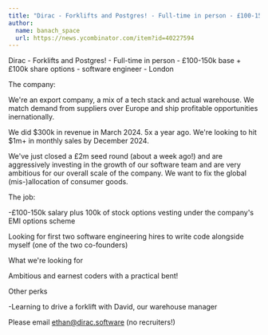 ```yaml
---
title: "Dirac - Forklifts and Postgres! - Full-time in person - £100-150k base + £100k share options - software engineer - London"
author:
  name: banach_space
  url: https://news.ycombinator.com/item?id=40227594
---
```

Dirac - Forklifts and Postgres! - Full-time in person - £100-150k base + £100k share options - software engineer - London

The company:

We&#x27;re an export company, a mix of a tech stack and actual warehouse. We match demand from suppliers over Europe and ship profitable opportunities inernationally.

We did $300k in revenue in March 2024. 5x a year ago. We&#x27;re looking to hit $1m+ in monthly sales by December 2024.

We&#x27;ve just closed a £2m seed round (about a week ago!) and are aggressively investing in the growth of our software team and are very ambitious for our overall scale of the company. We want to fix the global (mis-)allocation of consumer goods.

The job:

-£100-150k salary plus 100k of stock options vesting under the company&#x27;s EMI options scheme

Looking for first two software engineering hires to write code alongside myself (one of the two co-founders)

What we&#x27;re looking for

Ambitious and earnest coders with a practical bent!

Other perks

-Learning to drive a forklift with David, our warehouse manager

Please email ethan@dirac.software (no recruiters!)

